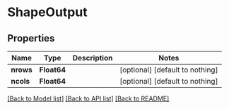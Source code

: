 # ShapeOutput


## Properties
Name | Type | Description | Notes
------------ | ------------- | ------------- | -------------
**nrows** | **Float64** |  | [optional] [default to nothing]
**ncols** | **Float64** |  | [optional] [default to nothing]


[[Back to Model list]](../README.md#models) [[Back to API list]](../README.md#api-endpoints) [[Back to README]](../README.md)



